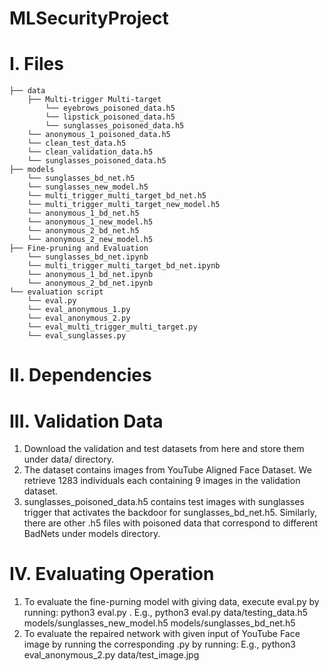 # MLSecurityProject
# I. Files
```
├── data
    ├── Multi-trigger Multi-target
        └── eyebrows_poisoned_data.h5
        └── lipstick_poisoned_data.h5
        └── sunglasses_poisoned_data.h5
    └── anonymous_1_poisoned_data.h5
    └── clean_test_data.h5
    └── clean_validation_data.h5
    └── sunglasses_poisoned_data.h5
├── models
    └── sunglasses_bd_net.h5
    └── sunglasses_new_model.h5
    └── multi_trigger_multi_target_bd_net.h5
    └── multi_trigger_multi_target_new_model.h5
    └── anonymous_1_bd_net.h5
    └── anonymous_1_new_model.h5
    └── anonymous_2_bd_net.h5
    └── anonymous_2_new_model.h5
├── Fine-pruning and Evaluation
    └── sunglasses_bd_net.ipynb
    └── multi_trigger_multi_target_bd_net.ipynb
    └── anonymous_1_bd_net.ipynb
    └── anonymous_2_bd_net.ipynb
└── evaluation script
    └── eval.py
    └── eval_anonymous_1.py
    └── eval_anonymous_2.py
    └── eval_multi_trigger_multi_target.py
    └── eval_sunglasses.py
```
# II. Dependencies
# III. Validation Data
1. Download the validation and test datasets from here and store them under data/ directory.
2. The dataset contains images from YouTube Aligned Face Dataset. We retrieve 1283 individuals each containing 9 images in the validation dataset.
3. sunglasses_poisoned_data.h5 contains test images with sunglasses trigger that activates the backdoor for sunglasses_bd_net.h5. Similarly, there are other .h5 files with poisoned data that correspond to different BadNets under models directory.
# IV. Evaluating Operation
1. To evaluate the fine-purning model with giving data, execute eval.py by running: python3 eval.py . E.g., python3 eval.py data/testing_data.h5 models/sunglasses_new_model.h5 models/sunglasses_bd_net.h5
2. To evaluate the repaired network with given input of YouTube Face image by running the corresponding .py by running: E.g., python3 eval_anonymous_2.py data/test_image.jpg
